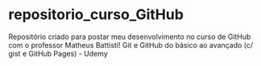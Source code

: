 # repositorio_curso_GitHub
Repositório criado para postar meu desenvolvimento no curso de GitHub com o professor Matheus Battisti!
Git e GitHub do básico ao avançado (c/ gist e GitHub Pages) - Udemy

